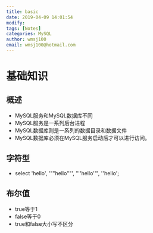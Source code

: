 ```yaml
---
title: basic
date: 2019-04-09 14:01:54	
modify: 
tags: [Notes]
categories: MySQL
author: wmsj100
email: wmsj100@hotmail.com
---
```


# 基础知识

## 概述

- MySQL服务和MySQL数据库不同
- MySQL服务是一系列后台进程
- MySQL数据库则是一系列的数据目录和数据文件
- MySQL数据库必须在MySQL服务启动后才可以进行访问。

## 字符型

- select 'hello', '""hello""', "''hello''", '\'hello';

## 布尔值

- true等于1
- false等于0
- true和false大小写不区分
